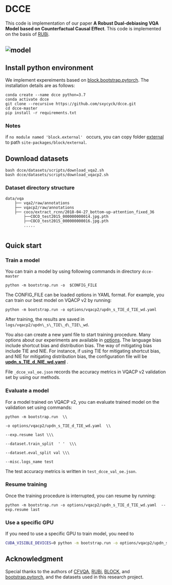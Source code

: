 # DCCE

This code is implementation of our paper **A Robust Dual-debiasing VQA Model based on Counterfactual Causal Effect**. This code is implemented on the basis of [RUBi](https://github.com/cdancette/rubi.bootstrap.pytorch).

## 

## ![model](D:\DIRS\深度因果推理学习\dcce-master\model.png)

## Install python environment

We implement expereiments based on [block.bootstrap.pytorch](https://github.com/Cadene/block.bootstrap.pytorch). The installation details are as follows:

```
conda create --name dcce python=3.7
conda activate dcce
git clone --recursive https://github.com/sxycyck/dcce.git
cd dcce-master
pip install -r requirements.txt
```

### Notes

if  `no module named 'block.external' ` occurs, you can copy folder [external](external) to path `site-packages/block/external`.


## Download datasets

```
bash dcce/datasets/scripts/download_vqa2.sh
bash dcce/datasets/scripts/download_vqacp2.sh
```

### Dataset directory structure

```
data/vqa
	├── vqa2/raw/annotations
	├── vqacp2/raw/annotations
	├── coco/extract_rcnn/2018-04-27_bottom-up-attention_fixed_36
		├──COCO_test2015_000000000014.jpg.pth
		├──COCO_test2015_000000000016.jpg.pth
		.....
		
```

## Quick start

### Train a model

You can train a model by using following commands in directory `dcce-master`

```
python -m bootstrap.run -o  $CONFIG_FILE
```

The CONFIG_FILE can be loaded options in YAML format. For example, you can train our best model on VQACP v2 by running:

```
python -m bootstrap.run -o options/vqacp2/updn_s_TIE_d_TIE_wd.yaml
```

After training, the results are saved in `logs/vqacp2/updn\_s\_TIE\_d\_TIE\_wd`.

You also can create a new yaml file to start training procedure. Many options about our experiments are available in [options](options). The language bias include shortcut bias and distribution bias. The way of mitigating bias include TIE and NIE. For instance, if using TIE for mitigating shortcut bias, and NIE for mitigating distribution bias, the configuration file will be [**updn_s_TIE_d_NIE_wd.yaml**](options/vqacp2/updn_s_TIE_d_NIE_wd.yaml) .

File `_dcce_val_oe.json` records the accuracy metrics in VQACP v2 validation set by using our methods.

### Evaluate a model

For a model trained on VQACP v2, you can evaluate trained model on the validation set using commands:

```
python -m bootstrap.run  \\

-o options/vqacp2/updn_s_TIE_d_TIE_wd.yaml  \\

--exp.resume last \\\

--dataset.train_split  ' '  \\\

--dataset.eval_split val \\\

--misc.logs_name test
```

The test accuracy metrics is written in `test_dcce_val_oe.json`.

### Resume training

Once the training procedure is interrupted, you can resume by running:

```
python -m bootstrap.run -o options/vqacp2/updn_s_TIE_d_TIE_wd.yaml  --exp.resume last
```

### Use a specific GPU

If  you need to use a specific GPU to train model, you need to

```bash
CUDA_VISIBLE_DEVICES=0 python -m bootstrap.run -o options/vqacp2/updn_s_TIE_d_TIE_wd.yaml
```

## Acknowledgment

Special thanks to the authors of [CFVQA](https://github.com/yuleiniu/cfvqa), [RUBi](https://github.com/cdancette/rubi.bootstrap.pytorch), [BLOCK](https://github.com/Cadene/block.bootstrap.pytorch), and [bootstrap.pytorch](https://github.com/Cadene/bootstrap.pytorch), and the datasets used in this research project.








